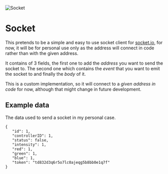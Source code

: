 ![Socket](http://socket.io)

# Socket

This pretends to be a simple and easy to use socket client for [socket.io](http://socket.io), for now, it will be for personal use only as the address will connect in code rather than with the given address.

It contains of 3 fields, the first one to add the *address* you want to send the socket to. The second one which contains the *event* that you want to emit the socket to and finally the *body* of it.

This is a custom implementation, so it will connect to a *given address in code* for now, although that might change in future development.

## Example data

The data used to send a socket in my personal case.

```
{
   "id": 1,
   "controllerID": 1,
   "status": false,
   "intensity": 1,
   "red": 1,
   "green": 1,
   "blue": 1,
   "token": "td832d3q6r5o7lc0ajeqg5b8bb0e1q7f"
}
```
